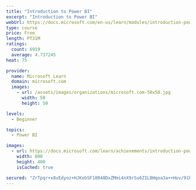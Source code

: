 ```yaml
---
title: "Introduction to Power BI"
excerpt: "Introduction to Power BI"
webUrl: https://docs.microsoft.com/en-us/learn/modules/introduction-power-bi/
type: course
price: Free
length: PT31M
ratings:
  count: 6919
  average: 4.737245
heat: 75

provider:
  name: Microsoft Learn
  domain: microsoft.com
  images:
    - url: /assets/images/organizations/microsoft.com-50x50.jpg
      width: 50
      height: 50

levels:
  - Beginner

topics:
  - Power BI

images:
  - url: https://docs.microsoft.com/learn/achievements/introduction-power-bi-social.png
    width: 800
    height: 400
    isCached: true

secured: "ZrTpqr+x8vEdyoz+HJKobSF18048DxZMmi4nX9rSu6ZILBHqoa3a++Hov/91kttDFKzqWaTSEIMZjUhCUpZ8xdwRSTHozStMeMbUowC123GgXlzB9QSJZ2rPmxmtFxUCtq1YCE9I792hxvRGWXmgRe2Fdf8nfyFBQ2lzONp3/Sy5Q1MEZo0ewCw2CUpy+yCX67QYOrBTYRmLOkINVV09J5jyL79bvrMf+CxCL9JRiRqWJ1pQ1lUHjkDoNmmVxsCHl9s4mut0n7K+pAb2aEzdKwQUHgZjpgGrjfuIF8uRx1b+Rcr4j/rfBKvism/o6RiOZEQ5VQLMqQhHUgl3s34uhmyyWNfJvnE45DTiAvcCkMofkrcysW8C7nRuLymXtdkom3B4+RVhVa57Ms/16MfKXAe3LDw1qYWNZOO9Pn5nCrs=;w6YfyVucXRfSq8qFNky72A=="
---
```


